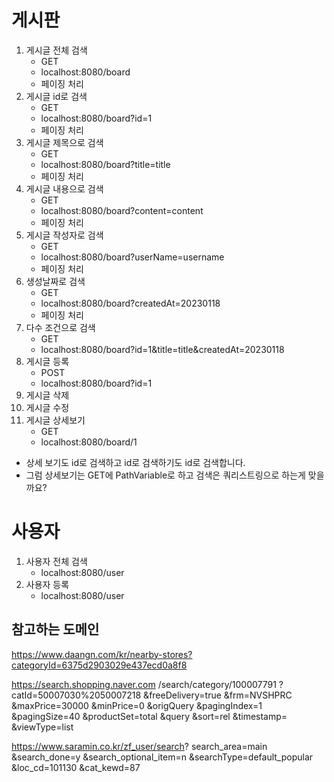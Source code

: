 # 게시판
1. 게시글 전체 검색 
   - GET
   - localhost:8080/board
   - 페이징 처리
2. 게시글 id로 검색
   - GET
   - localhost:8080/board?id=1
   - 페이징 처리
3. 게시글 제목으로 검색
   - GET
   - localhost:8080/board?title=title
   - 페이징 처리
4. 게시글 내용으로 검색
   - GET
   - localhost:8080/board?content=content
   - 페이징 처리
5. 게시글 작성자로 검색
   - GET
   - localhost:8080/board?userName=username
   - 페이징 처리
6. 생성날짜로 검색
   - GET
   - localhost:8080/board?createdAt=20230118
   - 페이징 처리
7. 다수 조건으로 검색
   - GET
   - localhost:8080/board?id=1&title=title&createdAt=20230118
8. 게시글 등록
   - POST
   - localhost:8080/board?id=1
9. 게시글 삭제
10. 게시글 수정
11. 게시글 상세보기
    - GET
    - localhost:8080/board/1

- 상세 보기도 id로 검색하고 id로 검색하기도 id로 검색합니다.
- 그럼 상세보기는 GET에 PathVariable로 하고 검색은 쿼리스트링으로 하는게 맞을까요?

# 사용자
1. 사용자 전체 검색
   - localhost:8080/user
2. 사용자 등록
   - localhost:8080/user


## 참고하는 도메인
https://www.daangn.com/kr/nearby-stores?categoryId=6375d2903029e437ecd0a8f8

https://search.shopping.naver.com
/search/category/100007791
?catId=50007030%2050007218
&freeDelivery=true
&frm=NVSHPRC
&maxPrice=30000
&minPrice=0
&origQuery
&pagingIndex=1
&pagingSize=40
&productSet=total
&query
&sort=rel
&timestamp=
&viewType=list

https://www.saramin.co.kr/zf_user/search?
search_area=main
&search_done=y
&search_optional_item=n
&searchType=default_popular
&loc_cd=101130
&cat_kewd=87